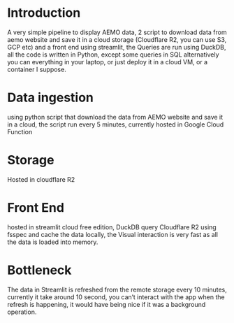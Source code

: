 # Introduction
A very simple pipeline to display AEMO data, 2 script to download data from aemo website and save it in a cloud storage (Cloudflare R2, you can use S3, GCP etc)
and a front end using streamlit, the Queries are run using DuckDB, all the code is written in Python, except some queries in SQL
alternatively you can everything in your laptop, or just deploy it in a cloud VM, or a container I suppose.


# Data ingestion
using python script that download the data from AEMO website and save it in a cloud, the script run every 5 minutes, currently hosted in Google Cloud Function

# Storage
Hosted in cloudflare R2

# Front End
hosted in streamlit cloud free edition, DuckDB query Cloudflare R2 using fsspec and cache the data locally, the Visual interaction is very fast as all the data is loaded into memory.

# Bottleneck 
The data in Streamlit is refreshed from the remote storage every 10 minutes, currently it take around 10 second, you can’t interact with the app when the refresh is happening, it would have being nice if it was a background operation. 
